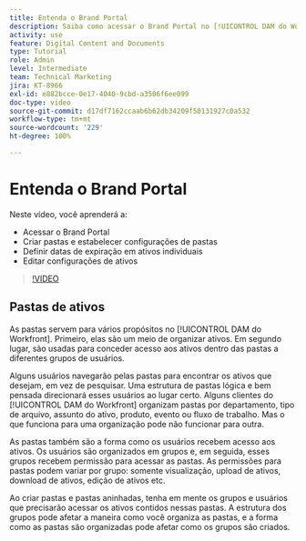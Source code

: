 ```yaml
---
title: Entenda o Brand Portal
description: Saiba como acessar o Brand Portal no [!UICONTROL DAM do Workfront], criar pastas, definir datas de expiração em ativos individuais e editar configurações de ativos.
activity: use
feature: Digital Content and Documents
type: Tutorial
role: Admin
level: Intermediate
team: Technical Marketing
jira: KT-8966
exl-id: e882bcce-0e17-4040-9cbd-a3506f6ee099
doc-type: video
source-git-commit: d17df7162ccaab6b62db34209f50131927c0a532
workflow-type: tm+mt
source-wordcount: '229'
ht-degree: 100%

---
```


# Entenda o Brand Portal

Neste vídeo, você aprenderá a:

* Acessar o Brand Portal
* Criar pastas e estabelecer configurações de pastas
* Definir datas de expiração em ativos individuais
* Editar configurações de ativos

>[!VIDEO](https://video.tv.adobe.com/v/335229/?quality=12&learn=on&enablevpops)

## Pastas de ativos

As pastas servem para vários propósitos no [!UICONTROL DAM do Workfront]. Primeiro, elas são um meio de organizar ativos. Em segundo lugar, são usadas para conceder acesso aos ativos dentro das pastas a diferentes grupos de usuários.

Alguns usuários navegarão pelas pastas para encontrar os ativos que desejam, em vez de pesquisar. Uma estrutura de pastas lógica e bem pensada direcionará esses usuários ao lugar certo. Alguns clientes do [!UICONTROL DAM do Workfront] organizam pastas por departamento, tipo de arquivo, assunto do ativo, produto, evento ou fluxo de trabalho. Mas o que funciona para uma organização pode não funcionar para outra.

As pastas também são a forma como os usuários recebem acesso aos ativos. Os usuários são organizados em grupos e, em seguida, esses grupos recebem permissão para acessar as pastas. As permissões para pastas podem variar por grupo: somente visualização, upload de ativos, download de ativos, edição de ativos etc.

Ao criar pastas e pastas aninhadas, tenha em mente os grupos e usuários que precisarão acessar os ativos contidos nessas pastas. A estrutura dos grupos pode afetar a maneira como você organiza as pastas, e a forma como as pastas são organizadas pode afetar como os grupos são criados.

